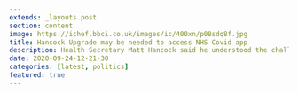 ```yaml
---
extends: _layouts.post
section: content
image: https://ichef.bbci.co.uk/images/ic/400xn/p08sdq8f.jpg 
title: Hancock Upgrade may be needed to access NHS Covid app 
description: Health Secretary Matt Hancock said he understood the challenges around downloading the NHS Covid-19 app. 
date: 2020-09-24-12-21-30 
categories: [latest, politics] 
featured: true 
--- 
```

